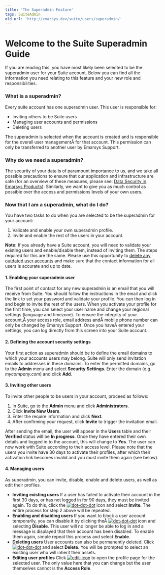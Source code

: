 ```yaml
---
title: 'The Superadmin Feature'
tags: SuiteAdmin
old_url: 'http://emarsys.dev/suite/users/superadmin/'
---
```


Welcome to the Suite Superadmin Guide
=====================================

 If you are reading this, you have most likely been selected to be the superadmin user for your Suite account. Below you can find all the information you need relating to this feature and your new role and responsibilities.

### What is a superadmin?

 Every suite account has one superadmin user. This user is responsible for:

- Inviting others to be Suite users
- Managing user accounts and permissions
- Deleting users

 The superadmin is selected when the account is created and is responsible for the overall user managementÂ for that account. This permission can only be transferred to another user by Emarsys Support.

### Why do we need a superadmin?

 The security of your data is of paramount importance to us, and we take all possible precautions to ensure that our application and infrastructure are safe (for an overview of these measures, please see: [Data Security in Emarsys Products](/Resources/data-security.md "Data Security in Emarsys Products")). Similarly, we want to give you as much control as possible over the access and permissions levels of your own users.

### Now that I am a superadmin, what do I do?

 You have two tasks to do when you are selected to be the superadmin for your account:

1. Validate and enable your own superadmin profile.
2. Invite and enable the rest of the users in your account.
 
**Note:** If you already have a Suite account, you will need to validate your existing users and enable/disable them, instead of inviting them. The steps required for this are the same. Please use this opportunity to <span style="text-decoration: underline;">delete any outdated user accounts</span> and make sure that the contact information for all users is accurate and up to date.

#### 1. Enabling your superadmin user

 The first point of contact for any new superadmin is an email that you will receive from Suite. You should follow the instructions in the email and click the link to set your password and validate your profile. You can then log in and begin to invite the rest of the users. When you activate your profile for the first time, you can select your user name and change your regional settings (language and timezone). To ensure the integrity of your account,Â your access role, email address andÂ mobile phone number can only be changed by Emarsys Support. Once you haveÂ entered your settings, you can log directly from this screen into your Suite account.

#### 2. Defining the account security settings

 Your first action as superadmin should be to define the email domains to which your accounts users may belong. Suite will only send invitation emails to addresses in these domains. To enter the permitted domains, go to the **Admin** menu and select **Security Settings**. Enter the domain (e.g. *mycompany.com*) and click **Add**.

#### 3. Inviting other users

 To invite other people to be users in your account, proceed as follows:

1. In Suite, go to the **Admin** menu and click **Administrators**.
2. Click **Invite New Users**.
3. Enter the require information and click **Next**.
4. After confirming your request, click **Invite** to trigger the invitation email.

 After sending the email, the user will appear in the **Users** table and their **Verified** status will be **In progress**. Once they have entered their own details and logged in to the account, this will change to **Yes**. The user can now work with Suite according to their access level. Please note that the users you invite have 30 days to activate their profiles, after which their activation link becomes invalid and you must invite them again (see below).

#### 4. Managing users

 As superadmin, you can invite, disable, enable and delete users, as well as edit their profiles.

- **Inviting existing users** If a user has failed to activate their account in the first 30 days, or has not logged in for 90 days, they must be invited again. To do this, click the [![dot-dot-dot](/assets/images/dot-dot-dot.png)](/assets/images/dot-dot-dot.png) icon and select **Invite**. The entire process for step 2 above will be repeated.
- **Enabling and disabling users** If you want to block a user account temporarily, you can disable it by clicking theÂ [![dot-dot-dot](/assets/images/dot-dot-dot.png)](/assets/images/dot-dot-dot.png) icon and selecting **Disable**. This user will no longer be able to log in and a message is displayed that their account has been disabled. To enable them again, simple repeat this process and select **Enable**.
- **Deleting users** User accounts can also be permanently deleted. Click [![dot-dot-dot](/assets/images/dot-dot-dot.png)](/assets/images/dot-dot-dot.png) and select **Delete**. You will be prompted to select an existing user who will inherit their assets.
- **Editing user profiles** Click [![edit-icon](/assets/images/edit-icon.png)](/assets/images/edit-icon.png) to open the profile page for the selected user. The only value here that you can change but the user themselves cannot is the **Access Role**.
